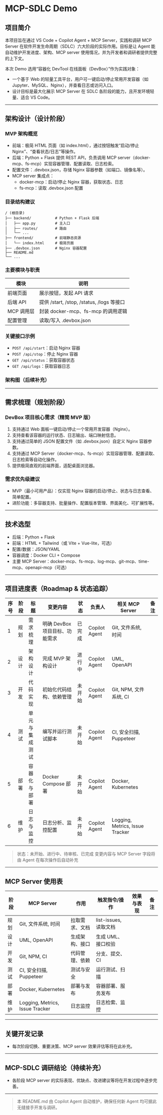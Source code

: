 # MCP-SDLC Demo

## 项目简介
本项目旨在通过 VS Code + Copilot Agent + MCP Server，实践和调研 MCP Server 在软件开发生命周期（SDLC）六大阶段的实际作用。目标是让 Agent 能自动维护开发进度、架构、MCP server 使用情况，并为开发者和调研者提供完整的上下文。

本次 Demo 选用“容器化 DevTool 在线面板（DevBox）”作为实践对象：
- 一个基于 Web 的轻量工具平台，用户可一键启动/停止常用开发容器（如 Jupyter、MySQL、Nginx），并查看日志或访问入口。
- 设计目标是最大化展示 MCP Server 在 SDLC 各阶段的能力，且开发环境轻量、适合 VS Code。

---

## 架构设计（设计阶段）

### MVP 架构概览
- 前端：极简 HTML 页面（如 index.html），通过按钮触发“启动/停止 Nginx”、“查看状态/日志”等操作。
- 后端：Python + Flask 提供 REST API，负责调用 MCP server（docker-mcp、fs-mcp）实现容器管理、配置读取、日志检索。
- 配置文件：.devbox.json，存储 Nginx 容器参数（如端口、镜像名等）。
- MCP server 集成点：
  - docker-mcp：启动/停止 Nginx 容器，获取状态、日志
  - fs-mcp：读取 .devbox.json 配置

### 目录结构建议
```
/ (根目录)
├── backend/           # Python + Flask 后端
│   ├── app.py         # 主入口
│   ├── routes/        # 路由
│   └── ...
├── frontend/          # 前端静态资源
│   └── index.html     # 极简页面
├── .devbox.json       # Nginx 容器配置
├── README.md
└── ...
```

### 主要模块与职责
| 模块         | 说明                                   |
|--------------|----------------------------------------|
| 前端页面     | 展示按钮，发起 API 请求                 |
| 后端 API     | 提供 /start, /stop, /status, /logs 等接口 |
| MCP 调用层   | 封装 docker-mcp、fs-mcp 的调用逻辑      |
| 配置管理     | 读取/写入 .devbox.json                  |

### 关键接口示例
- `POST /api/start`：启动 Nginx 容器
- `POST /api/stop`：停止 Nginx 容器
- `GET /api/status`：获取容器状态
- `GET /api/logs`：获取容器日志

### 架构图（后续补充）

---

## 需求梳理（规划阶段）

### DevBox 项目核心需求（精简 MVP 版）
1. 支持通过 Web 面板一键启动/停止一个常用开发容器（Nginx）。
2. 支持查看该容器的运行状态、日志输出、端口映射信息。
3. 支持通过简单的 JSON 配置文件（如 .devbox.json）自定义 Nginx 容器参数。
4. 支持通过 MCP Server（docker-mcp、fs-mcp）实现容器管理、配置读取、日志检索等自动化操作。
5. 提供极简直观的前端界面，适配桌面浏览器。

### 需求优先级建议
- MVP（最小可用产品）：仅实现 Nginx 容器的启动/停止、状态与日志查看、简单配置。
- 进阶功能：多容器支持、批量操作、配置版本管理、界面美化、可扩展性等。

---

## 技术选型
- 后端：Python + Flask
- 前端：HTML + Tailwind（或 Vite + Vue-lite，可选）
- 配置/数据：JSON/YAML
- 容器调度：Docker CLI + Compose
- 主要 MCP Server：docker-mcp、fs-mcp、log-mcp、git-mcp、time-mcp、openapi-mcp（可选）

---

## 项目进度表（Roadmap & 状态追踪）
| 序号 | 阶段   | 标题         | 变更内容         | 状态     | 负责人         | 相关 MCP Server      | 备注 |
|------|--------|--------------|------------------|----------|----------------|----------------------|------|
| 1    | 规划   | 需求梳理     | 明确 DevBox 项目目标、功能需求 | 已完成 | Copilot Agent | Git, 文件系统, 时间  |      |
| 2    | 设计   | 架构设计     | 完成 MVP 架构设计 | 进行中 | Copilot Agent | UML, OpenAPI         |      |
| 3    | 开发   | 代码实现     | 初始化代码结构、依赖管理 | 未开始 | Copilot Agent | Git, NPM, 文件系统, CI |      |
| 4    | 测试   | 单元与集成测试 | 编写并运行测试脚本     | 未开始 | Copilot Agent | CI, 安全扫描, Puppeteer |      |
| 5    | 部署   | 容器化与部署 | Docker Compose 部署    | 未开始 | Copilot Agent | Docker, Kubernetes    |      |
| 6    | 维护   | 日志与监控   | 日志分析、监控配置      | 未开始 | Copilot Agent | Logging, Metrics, Issue Tracker |      |

> 状态：未开始、进行中、待审核、已完成
> 变更内容与 MCP Server 字段将由 Agent 在每次操作后自动补充

---

## MCP Server 使用表
| 阶段   | MCP Server         | 作用           | 触发指令/操作         | 效果与表现 | 备注 |
|--------|--------------------|----------------|-----------------------|------------|------|
| 规划   | Git, 文件系统, 时间 | 拉取需求、文档 | list-issues, 读取文档 |            |      |
| 设计   | UML, OpenAPI       | 生成架构、接口 | 生成 UML、接口校验    |            |      |
| 开发   | Git, NPM, CI       | 代码管理、依赖 | 分支、提交、CI        |            |      |
| 测试   | CI, 安全扫描, Puppeteer | 测试与安全   | 运行测试、扫描       |            |      |
| 部署   | Docker, Kubernetes | 部署与发布     | 容器部署、服务发布    |            |      |
| 维护   | Logging, Metrics, Issue Tracker | 日志监控 | 日志检索、监控      |            |      |

---

## 关键开发记录
- 每次阶段切换、重要决策、MCP server 效果评估等将在此补充。

---

## MCP-SDLC 调研结论（持续补充）
- 各阶段 MCP server 的实际表现、优缺点、改进建议等将在开发过程中逐步完善。

---

> 本 README.md 由 Copilot Agent 自动维护，确保任何新 Agent 均可据此无缝接手开发与调研。
